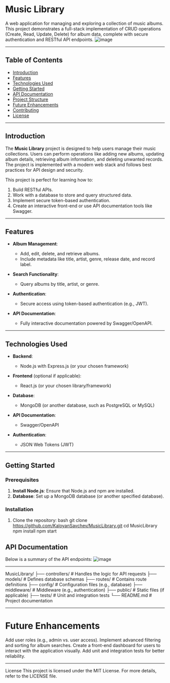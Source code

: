 # Music Library

A web application for managing and exploring a collection of music albums. This project demonstrates a full-stack implementation of CRUD operations (Create, Read, Update, Delete) for album data, complete with secure authentication and RESTful API endpoints.
![image](https://github.com/user-attachments/assets/3a719fdd-f56a-4653-b7e3-8e7ad773fd45)

---

## Table of Contents
- [Introduction](#introduction)
- [Features](#features)
- [Technologies Used](#technologies-used)
- [Getting Started](#getting-started)
- [API Documentation](#api-documentation)
- [Project Structure](#project-structure)
- [Future Enhancements](#future-enhancements)
- [Contributing](#contributing)
- [License](#license)

---

## Introduction

The **Music Library** project is designed to help users manage their music collections. Users can perform operations like adding new albums, updating album details, retrieving album information, and deleting unwanted records. The project is implemented with a modern web stack and follows best practices for API design and security.

This project is perfect for learning how to:
1. Build RESTful APIs.
2. Work with a database to store and query structured data.
3. Implement secure token-based authentication.
4. Create an interactive front-end or use API documentation tools like Swagger.

---

## Features

- **Album Management**:
  - Add, edit, delete, and retrieve albums.
  - Include metadata like title, artist, genre, release date, and record label.
  
- **Search Functionality**:
  - Query albums by title, artist, or genre.
  
- **Authentication**:
  - Secure access using token-based authentication (e.g., JWT).
  
- **API Documentation**:
  - Fully interactive documentation powered by Swagger/OpenAPI.

---

## Technologies Used

- **Backend**:
  - Node.js with Express.js (or your chosen framework)
  
- **Frontend** (optional if applicable):
  - React.js (or your chosen library/framework)
  
- **Database**:
  - MongoDB (or another database, such as PostgreSQL or MySQL)
  
- **API Documentation**:
  - Swagger/OpenAPI
  
- **Authentication**:
  - JSON Web Tokens (JWT)

---

## Getting Started

### Prerequisites
1. **Install Node.js**: Ensure that Node.js and npm are installed.
2. **Database**: Set up a MongoDB database (or another specified database).

### Installation
1. Clone the repository:
    bash
    git clone https://github.com/KaloyanSavchev/MusicLibrary.git
    cd MusicLibrary
    npm install
    npm start

## API Documentation
Below is a summary of the API endpoints:
![image](https://github.com/user-attachments/assets/3b57a3e2-132a-4ddc-849c-c2d4321314f4)

--- 

MusicLibrary/
├── controllers/        # Handles the logic for API requests
├── models/             # Defines database schemas
├── routes/             # Contains route definitions
├── config/             # Configuration files (e.g., database)
├── middleware/         # Middleware (e.g., authentication)
├── public/             # Static files (if applicable)
├── tests/              # Unit and integration tests
└── README.md           # Project documentation

---

# Future Enhancements
Add user roles (e.g., admin vs. user access).
Implement advanced filtering and sorting for album searches.
Create a front-end dashboard for users to interact with the application visually.
Add unit and integration tests for better reliability.

---

License
This project is licensed under the MIT License. For more details, refer to the LICENSE file.
